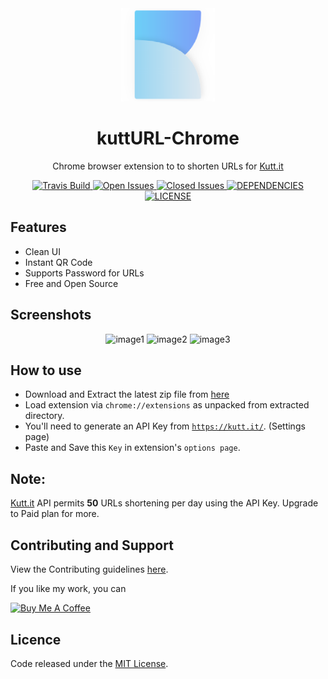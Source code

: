 <div align="center"><img width="150" src="src/assets/logo.png" /></div>
<h1 align="center">kuttURL-Chrome</h1>
<p align="center">Chrome browser extension to to shorten URLs for <a href="https://kutt.it">Kutt.it</a></p>

<div align="center">
  <a href="https://travis-ci.org/abhijithvijayan/kuttUrl-Chrome-extension">
    <img src="https://travis-ci.org/abhijithvijayan/kuttUrl-Chrome-extension.svg?branch=master" alt="Travis Build" />
  </a>
  <a href="https://github.com/abhijithvijayan/kuttUrl-Chrome-extension/issues?q=is%3Aopen+is%3Aissue">
    <img src="https://img.shields.io/github/issues-raw/abhijithvijayan/kuttUrl-Chrome-extension.svg?colorB=blue" alt="Open Issues" />
  </a>
  <a href="https://github.com/abhijithvijayan/kuttUrl-Chrome-extension/issues?q=is%3Aissue+is%3Aclosed">
    <img src="https://img.shields.io/github/issues-closed-raw/abhijithvijayan/kuttUrl-Chrome-extension.svg?colorB=red" alt="Closed Issues" />
  </a>
  <a href="https://david-dm.org/abhijithvijayan/kuttUrl-Chrome-extension">
    <img src="https://img.shields.io/david/abhijithvijayan/kuttUrl-Chrome-extension.svg?colorB=orange" alt="DEPENDENCIES" />
  </a>
  <a href="https://github.com/abhijithvijayan/kuttUrl-Chrome-extension">
    <img src="https://img.shields.io/github/license/abhijithvijayan/kuttUrl-Chrome-extension.svg" alt="LICENSE" />
  </a>
</div>

## Features
- Clean UI
- Instant QR Code
- Supports Password for URLs
- Free and Open Source

## Screenshots

<div align="center">
  <img width="250" src="https://i.imgur.com/x7tGr7J.gif" alt="image1" />
  <img width="250" src="https://i.imgur.com/6qsNUbf.png" alt="image2" />
  <img width="250" src="https://i.imgur.com/Ha3YvZB.gif" alt="image3" />
</div>

## How to use
- Download and Extract the latest zip file from [here](https://github.com/abhijithvijayan/kuttUrl-Chrome-extension/releases/latest)
- Load extension via `chrome://extensions` as unpacked from extracted directory.
- You'll need to generate an API Key from <a href="https://kutt.it">`https://kutt.it/`</a>. (Settings page)
- Paste and Save this `Key` in extension's `options page`.

## Note:
<a href="https://kutt.it">Kutt.it</a> API permits **50** URLs shortening per day using the API Key. Upgrade to Paid plan for more.

## Contributing and Support
View the Contributing guidelines [here](CONTRIBUTING.md).

If you like my work, you can 

<a href="https://www.buymeacoffee.com/abhijithvijayan" target="_blank"><img src="https://www.buymeacoffee.com/assets/img/custom_images/purple_img.png" alt="Buy Me A Coffee" style="height: auto !important;width: auto !important;" ></a>

## Licence
Code released under the [MIT License](LICENSE).